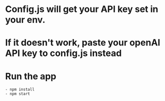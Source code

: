 # Config.js will get your API key set in your env.
# If it doesn't work, paste your openAI API key to config.js instead

# Run the app
    - npm install
    - npm start